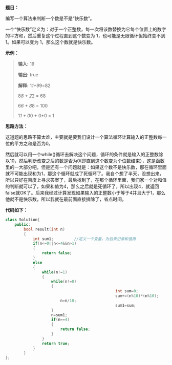 **题目：**

编写一个算法来判断一个数是不是“快乐数”。

一个“快乐数”定义为：对于一个正整数，每一次将该数替换为它每个位置上的数字的平方和，然后重复这个过程直到这个数变为 1，也可能是无限循环但始终变不到 1。如果可以变为 1，那么这个数就是快乐数。

**示例：**

> **输入:** 19
>
> **输出:** true
>
> **解释:**  1*1+9*9=82
>
> 8*8 + 2*2 = 68
>
> 6*6 + 8*8 = 100
>
> 1*1 + 0*0 + 0*0 = 1

**思路方法：**

这道题的思路不算太难，主要就是要我们设计一个算法循环计算输入的正整数每一位的平方之和是否为0。

然后就可以用一个while()循环去解决这个问题，循环的条件就是输入的正整数除以10，然后判断改变之后的数是否为0(即直到这个数变为个位数结束），这是函数里的一大部分吧，但是还有一个问题就是：如果这个数不是快乐数，那在循环里面就不可能出现和为1，那这个循环就成了死循环了。我自个想了半天，没想出来，所以只好在百度上寻求答案了，最后找到了，在那个循环里面，我们家一个对和值的判断就可以了，如果和值为4，那么之后就是死循环了，所以出现4，就返回false就OK了。后来我经过计算发现如果输入的正整数小于等于4并且大于1，那么他就不是快乐数，所以我就在最前面直接排除了，省点时间。

**代码如下：**

```cpp
class Solution{
	public:
		bool result(int n)
		{
			int sum1;         //定义一个变量，为后来记录和值用
			if(n<=0||n<=4&&n>1)
			{
				return false;
			}
			else
			{
				while(n!=1)
				{
					while(n!=0)
					{
                                                int sum=0;
                                                sum+=(n%10)*(n%10);
						n=n/10;
                                                sum1=sum;
					}
					n=sum1;
					if(n==4)
					{
						return false;
					}
				}
				return true;
			}
		}
};
```